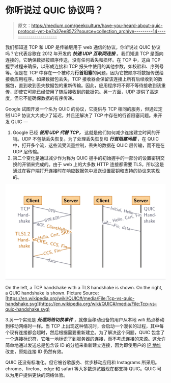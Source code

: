 # 你听说过 QUIC 协议吗？

> 原文：<https://medium.com/geekculture/have-you-heard-about-quic-protocol-yet-be7a37ee8572?source=collection_archive---------14----------------------->

我们都知道 TCP 和 UDP 是传输层用于 web 通信的协议。你听说过 QUIC 协议吗？它代表谷歌在 2012 年开发的 ***快速 UDP 互联网连接*** 。我们知道 TCP 是面向连接的，它确保数据按顺序传送，没有任何丢失和损坏。在 TCP 中，这由 TCP 握手过程来确保，以形成连接和 TCP 报头中使用的其他参数，如校验和、序列号等。但是在 TCP 中存在一个被称为**行首阻塞**的问题，因为它按顺序将数据传送给接收应用程序。如果数据包丢失，TCP 接收器会保留该连接上所有后续收到的数据包，直到收到丢失数据包的重新传输。因此，应用程序将不得不等待接收到该重传，即使它可能已经使用了随后接收到的数据包。另一方面，UDP 提供了高速度，但它不能确保数据的有序传递。

Google 试图开发一个名为 QUIC 的协议，它提供与 TCP 相同的服务，但通过定制 UDP 协议大大减少了延迟，并且还解决了 TCP 中存在的行首阻塞问题。来开发 QUIC —

1.  Google 已经 ***使用 UDP 代替 TCP，*** 这就是他们如何减少连接建立时间的开销。UDP 不包括丢失恢复。为了处理丢失恢复和 ***行首阻塞问题*** ，在 QUIC 中，打开多个流，这些流受流量控制，丢失的数据在 QUIC 层传输，而不是在 UDP 层传输。
2.  第二个变化是通过减少作为称为 QUIC 握手的初始握手的一部分的设置密钥交换的开销来完成的。由于 web 上的大多数 HTTP 连接都需要 TLS，所以这是通过在客户端打开连接时在响应数据包中发送设置密钥和支持的协议来实现的。

![](img/a487eb5c287dc0c6507d631a7c585006.png)

On the left, a TCP handshake with a TLS handshake is shown. On the right, a QUIC handshake is shown. Picture Source:[https://en.wikipedia.org/wiki/QUIC#/media/File:Tcp-vs-quic-handshake.svg](https://en.wikipedia.org/wiki/QUIC#/media/File:Tcp-vs-quic-handshake.svg)

3.另一个实现是 ***处理网络切换事件*** ，就像当移动设备的用户从本地 wifi 热点移动到移动网络时一样。当 TCP 上出现这种情况时，会启动一个漫长的过程，其中每个现有连接都会超时，然后根据需要重新建立。为了解决这个问题，QUIC 包含了一个连接标识符，它唯一地标识了到服务器的连接，而不考虑连接的来源。这允许简单地通过发送总是包含该 ID 的分组来重新建立连接，因为即使用户的 [IP 地址](https://en.wikipedia.org/wiki/IP_address)改变，原始连接 ID 仍然有效。

QUIC 还没有标准化。但它被谷歌服务、优步移动应用和 Instagrams 所采用。chrome、firefox、edge 和 safari 等大多数浏览器现在都支持 QUIC。QUIC 可以为用户提供更快的网络体验。